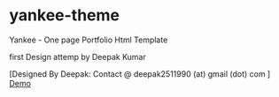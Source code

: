 # yankee-theme
Yankee - One page Portfolio Html Template

first Design attemp by Deepak Kumar

[Designed By Deepak: Contact @ deepak2511990 (at) gmail (dot) com ]
[Demo](http://dee4deepak.github.io/yankee-theme/)

